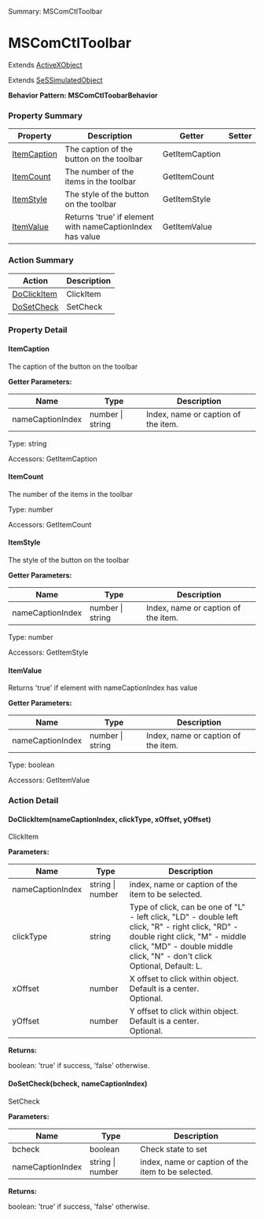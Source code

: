 Summary: MSComCtlToolbar

# MSComCtlToolbar

Extends [ActiveXObject](ActiveXObject.md)

Extends [SeSSimulatedObject](SeSSimulatedObject.md)





**Behavior Pattern: MSComCtlToobarBehavior**


<!-- ============================== property summary ========================== -->

	

### Property Summary

| **Property** | **Description** | **Getter** | **Setter** |
| ------------ | --------------- | ---------- | ---------- |
| [ItemCaption](#ItemCaption) | The caption of the button on the toolbar | GetItemCaption |  |
| [ItemCount](#ItemCount) | The number of the items in the toolbar | GetItemCount |  |
| [ItemStyle](#ItemStyle) | The style of the button on the toolbar | GetItemStyle |  |
| [ItemValue](#ItemValue) | Returns 'true' if element with nameCaptionIndex has value | GetItemValue |  |



	
<!-- ============================== action summary ========================== -->



### Action Summary

|  **Action** | **Description** | 
| ----------- | --------------- |
|	[DoClickItem](#DoClickItem) | ClickItem |
|	[DoSetCheck](#DoSetCheck) | SetCheck |




<!-- ============================== property detail ========================== -->
	
### Property Detail
		
<a name="ItemCaption"></a>
#### ItemCaption


The caption of the button on the toolbar

			
**Getter Parameters:**

| **Name** | **Type** | **Description** |
| -------- | -------- | --------------- |	
| nameCaptionIndex | number \| string | Index, name or caption of the item. |


	
			
Type: string
			
			
Accessors: GetItemCaption
			
		
<a name="ItemCount"></a>
#### ItemCount


The number of the items in the toolbar

			
	
			
Type: number
			
			
Accessors: GetItemCount
			
		
<a name="ItemStyle"></a>
#### ItemStyle


The style of the button on the toolbar

			
**Getter Parameters:**

| **Name** | **Type** | **Description** |
| -------- | -------- | --------------- |	
| nameCaptionIndex | number \| string | Index, name or caption of the item. |


	
			
Type: number
			
			
Accessors: GetItemStyle
			
		
<a name="ItemValue"></a>
#### ItemValue


Returns 'true' if element with nameCaptionIndex has value

			
**Getter Parameters:**

| **Name** | **Type** | **Description** |
| -------- | -------- | --------------- |	
| nameCaptionIndex | number \| string | Index, name or caption of the item. |


	
			
Type: boolean
			
			
Accessors: GetItemValue
			
		
	
	
<!-- ============================== action detail ========================== -->
	
### Action Detail
		
<a name="DoClickItem"></a>    
#### DoClickItem(nameCaptionIndex, clickType, xOffset, yOffset)

ClickItem


**Parameters:**

|	**Name** | **Type** | **Description** |
| ---------- | -------- | --------------- |
| nameCaptionIndex | string \| number |	index, name or caption of the item to be selected. |
| clickType | string |	Type of click, can be one of "L" - left click, "LD" - double left click, "R" - right click, "RD" - double right click, "M" - middle click, "MD" - double middle click, "N" - don't click<br>Optional, Default: L. |
| xOffset | number |	X offset to click within object. Default is a center.<br>Optional. |
| yOffset | number |	Y offset to click within object. Default is a center.<br>Optional. |




**Returns:**

boolean: 'true' if success, 'false' otherwise.



<a name="see.also.mscomctltoolbar.doclickitem"></a>

<a name="DoSetCheck"></a>    
#### DoSetCheck(bcheck, nameCaptionIndex)

SetCheck


**Parameters:**

|	**Name** | **Type** | **Description** |
| ---------- | -------- | --------------- |
| bcheck | boolean |	Check state to set |
| nameCaptionIndex | string \| number |	index, name or caption of the item to be selected. |




**Returns:**

boolean: 'true' if success, 'false' otherwise.



<a name="see.also.mscomctltoolbar.dosetcheck"></a>

	

